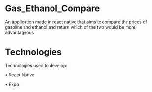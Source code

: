 # Gas_Ethanol_Compare
An application made in react native that aims to compare the prices of gasoline and ethanol and return which of the two would be more advantageous

# Technologies

Technologies used to develop:

• React Native

• Expo
